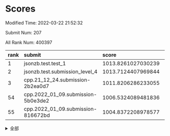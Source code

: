 # Scores

Modified Time: 2022-03-22 21:52:32

Submit Num: 207

All Rank Num: 400397

| rank |               submit               |       score        |       sigma        | pk_num |
| :--- | :--------------------------------- | :----------------- | :----------------- | :----- |
| 1    | jsonzb.test.test_1                 | 1013.8261027030239 | 0.8231817724617405 | 7726   |
| 2    | jsonzb.test.submission_level_4     | 1013.7124407969844 | 0.8219921923347765 | 7736   |
| 3    | cpp.21_12_24.submission-2b2ea0d7   | 1011.8206286233055 | 0.7870669609280904 | 7740   |
| 54   | cpp.2022_01_09.submission-5b0e3de2 | 1006.5324089481836 | 0.7262565703346409 | 7735   |
| 55   | cpp.2022_01_09.submission-816672bd | 1004.8372208978577 | 0.7264765531740353 | 7738   |


<details>
<summary>全部</summary>

| rank |                 submit                 |       score        |       sigma        | pk_num |
| :--- | :------------------------------------- | :----------------- | :----------------- | :----- |
| 1    | jsonzb.test.test_1                     | 1013.8261027030239 | 0.8231817724617405 | 7726   |
| 2    | jsonzb.test.submission_level_4         | 1013.7124407969844 | 0.8219921923347765 | 7736   |
| 3    | cpp.21_12_24.submission-2b2ea0d7       | 1011.8206286233055 | 0.7870669609280904 | 7740   |
| 4    | gobigger.level_3.submission_level_3_39 | 1011.7555851569502 | 0.7693656906227712 | 7734   |
| 5    | gobigger.level_3.submission_level_3_24 | 1011.7166281789475 | 0.7667735384273321 | 7738   |
| 6    | gobigger.level_3.submission_level_3_33 | 1011.3512630561999 | 0.7758217807577535 | 7736   |
| 7    | gobigger.level_3.submission_level_3_30 | 1011.105295142746  | 0.7712854116034805 | 7741   |
| 8    | gobigger.level_3.submission_level_3_40 | 1011.082147099246  | 0.7867476031585475 | 7730   |
| 9    | gobigger.level_3.submission_level_3_3  | 1011.0439759217398 | 0.7628549840125793 | 7739   |
| 10   | gobigger.level_3.submission_level_3_43 | 1011.011455135976  | 0.7625046582603228 | 7737   |
| 11   | gobigger.level_3.submission_level_3_29 | 1011.0114449322987 | 0.7541154743008279 | 7739   |
| 12   | gobigger.level_3.submission_level_3_44 | 1010.7447287505541 | 0.7585227631487831 | 7740   |
| 13   | gobigger.level_3.submission_level_3_37 | 1010.5874563395124 | 0.751280147619049  | 7735   |
| 14   | gobigger.level_3.submission_level_3_47 | 1010.539873812738  | 0.7645895758636388 | 7740   |
| 15   | gobigger.level_3.submission_level_3_26 | 1010.4818898610495 | 0.7614023818284064 | 7734   |
| 16   | gobigger.level_3.submission_level_3_5  | 1010.4403617593517 | 0.7477022482638694 | 7740   |
| 17   | gobigger.level_3.submission_level_3_36 | 1010.3953546252302 | 0.7520977324865211 | 7739   |
| 18   | gobigger.level_3.submission_level_3_10 | 1010.3687033576099 | 0.7600241698896231 | 7739   |
| 19   | gobigger.level_3.submission_level_3_18 | 1010.3499452757723 | 0.7482984491734823 | 7741   |
| 20   | gobigger.level_3.submission_level_3_17 | 1010.2531861585876 | 0.7507313641554404 | 7737   |
| 21   | gobigger.level_3.submission_level_3_25 | 1010.2186781474692 | 0.758986576266244  | 7737   |
| 22   | gobigger.level_3.submission_level_3_48 | 1010.1591521574481 | 0.738445887375521  | 7737   |
| 23   | gobigger.level_3.submission_level_3_31 | 1010.1107911249052 | 0.7508654348322619 | 7737   |
| 24   | gobigger.level_3.submission_level_3_41 | 1010.0897909689613 | 0.7687365149316252 | 7739   |
| 25   | gobigger.level_3.submission_level_3_0  | 1010.0583344519086 | 0.7594882789210264 | 7738   |
| 26   | gobigger.level_3.submission_level_3_27 | 1010.0040056650006 | 0.7496027497844497 | 7742   |
| 27   | gobigger.level_3.submission_level_3_11 | 1009.9929808481102 | 0.7730631459155034 | 7738   |
| 28   | gobigger.level_3.submission_level_3_34 | 1009.96644989492   | 0.7501255751006187 | 7734   |
| 29   | gobigger.level_3.submission_level_3_14 | 1009.8830505514284 | 0.7621021996881665 | 7735   |
| 30   | gobigger.level_3.submission_level_3_49 | 1009.8468809069516 | 0.7396602826164791 | 7736   |
| 31   | gobigger.level_3.submission_level_3_35 | 1009.8363975271499 | 0.7363754165098161 | 7741   |
| 32   | gobigger.level_3.submission_level_3_15 | 1009.8269038535137 | 0.7644810867952564 | 7737   |
| 33   | gobigger.level_3.submission_level_3_22 | 1009.6902345428246 | 0.7645217011929459 | 7740   |
| 34   | gobigger.level_3.submission_level_3_19 | 1009.6580657584494 | 0.7519527594111404 | 7739   |
| 35   | gobigger.level_3.submission_level_3_6  | 1009.6066958908776 | 0.7646588023302099 | 7738   |
| 36   | gobigger.level_3.submission_level_3_4  | 1009.4829167048263 | 0.7283324574103658 | 7733   |
| 37   | gobigger.level_3.submission_level_3_9  | 1009.4381541466523 | 0.7456165238800648 | 7737   |
| 38   | gobigger.level_3.submission_level_3_20 | 1009.4231260476186 | 0.7468767288513591 | 7738   |
| 39   | gobigger.level_3.submission_level_3_21 | 1009.32085938323   | 0.7509541970478603 | 7738   |
| 40   | gobigger.level_3.submission_level_3_13 | 1009.3113661084957 | 0.7392186318348126 | 7733   |
| 41   | gobigger.level_3.submission_level_3_16 | 1009.279153999939  | 0.7503189487785332 | 7740   |
| 42   | gobigger.level_3.submission_level_3_42 | 1009.2542455461191 | 0.7610718329269017 | 7736   |
| 43   | gobigger.level_3.submission_level_3_12 | 1009.2473898991458 | 0.7575499404228968 | 7739   |
| 44   | gobigger.level_3.submission_level_3_23 | 1009.2374587445905 | 0.7475421899460719 | 7737   |
| 45   | gobigger.level_3.submission_level_3_46 | 1009.1652522428456 | 0.7340933852549709 | 7741   |
| 46   | gobigger.level_3.submission_level_3_2  | 1009.1099917489436 | 0.7680295421982868 | 7733   |
| 47   | gobigger.level_3.submission_level_3_7  | 1009.1054522777982 | 0.7587930375525885 | 7740   |
| 48   | gobigger.level_3.submission_level_3_1  | 1009.0874546628621 | 0.7779617125769644 | 7731   |
| 49   | gobigger.level_3.submission_level_3_32 | 1008.7545094718035 | 0.7635438296386101 | 7740   |
| 50   | gobigger.level_3.submission_level_3_38 | 1008.7026403085812 | 0.7391578418751488 | 7740   |
| 51   | gobigger.level_3.submission_level_3_45 | 1008.6788126334118 | 0.7369378946849364 | 7741   |
| 52   | gobigger.level_3.submission_level_3_28 | 1008.5347790998989 | 0.7555280110519821 | 7732   |
| 53   | gobigger.level_3.submission_level_3_8  | 1008.228418217696  | 0.7405497002100371 | 7732   |
| 54   | cpp.2022_01_09.submission-5b0e3de2     | 1006.5324089481836 | 0.7262565703346409 | 7735   |
| 55   | cpp.2022_01_09.submission-816672bd     | 1004.8372208978577 | 0.7264765531740353 | 7738   |
| 56   | gobigger.level_1.submission_level_1_12 | 1004.8349118423039 | 0.7169036894721756 | 7736   |
| 57   | gobigger.level_1.submission_level_1_8  | 1004.5899643239411 | 0.7083663468957874 | 7741   |
| 58   | gobigger.level_1.submission_level_1_9  | 1004.5294950660647 | 0.7136170941531866 | 7738   |
| 59   | gobigger.level_1.submission_level_1_19 | 1004.5114592421788 | 0.7081773804397564 | 7739   |
| 60   | gobigger.level_1.submission_level_1_33 | 1004.2433767850357 | 0.7179329469960046 | 7744   |
| 61   | gobigger.level_1.submission_level_1_16 | 1004.1584127753727 | 0.7288739084670417 | 7737   |
| 62   | gobigger.level_1.submission_level_1_36 | 1004.120844680737  | 0.7013962977473731 | 7736   |
| 63   | gobigger.level_1.submission_level_1_28 | 1004.0625518034168 | 0.7122481591997498 | 7732   |
| 64   | gobigger.level_1.submission_level_1_15 | 1003.9644614025464 | 0.7133396377950096 | 7740   |
| 65   | gobigger.level_1.submission_level_1_29 | 1003.9364070679848 | 0.708654537371981  | 7744   |
| 66   | gobigger.level_1.submission_level_1_27 | 1003.7532209277124 | 0.7281527368686299 | 7737   |
| 67   | gobigger.level_1.submission_level_1_26 | 1003.7494919641141 | 0.7277555754279825 | 7741   |
| 68   | gobigger.level_1.submission_level_1_7  | 1003.6387492184344 | 0.7317611401382832 | 7734   |
| 69   | gobigger.level_1.submission_level_1_11 | 1003.6271160655319 | 0.7239226838239604 | 7732   |
| 70   | gobigger.level_1.submission_level_1_41 | 1003.6220850212316 | 0.7052775484156922 | 7734   |
| 71   | gobigger.level_1.submission_level_1_42 | 1003.611199713999  | 0.7138817263659197 | 7737   |
| 72   | gobigger.level_1.submission_level_1_13 | 1003.6047683377291 | 0.7224716730760901 | 7741   |
| 73   | gobigger.level_1.submission_level_1_24 | 1003.5968195141039 | 0.7164990855101585 | 7738   |
| 74   | gobigger.level_1.submission_level_1_21 | 1003.5774206861925 | 0.7225056420143823 | 7734   |
| 75   | gobigger.level_1.submission_level_1_17 | 1003.5762813163699 | 0.7266773674395928 | 7738   |
| 76   | gobigger.level_1.submission_level_1_1  | 1003.5601356025395 | 0.7069546278580424 | 7734   |
| 77   | gobigger.level_1.submission_level_1_6  | 1003.5438484326096 | 0.7086003388689929 | 7740   |
| 78   | gobigger.level_1.submission_level_1_22 | 1003.4653166003299 | 0.7311154370786896 | 7732   |
| 79   | gobigger.level_1.submission_level_1_30 | 1003.4229565576594 | 0.7167116516283205 | 7727   |
| 80   | gobigger.level_1.submission_level_1_25 | 1003.383513965354  | 0.7207335884243664 | 7734   |
| 81   | gobigger.level_1.submission_level_1_35 | 1003.3511252632071 | 0.7176400236366299 | 7740   |
| 82   | gobigger.level_1.submission_level_1_46 | 1003.2732427655027 | 0.7148693277375865 | 7737   |
| 83   | gobigger.level_1.submission_level_1_37 | 1003.2622454727363 | 0.7108843150199737 | 7744   |
| 84   | gobigger.level_1.submission_level_1_49 | 1003.2571658640558 | 0.706850645124419  | 7734   |
| 85   | gobigger.level_1.submission_level_1_14 | 1003.2430563039618 | 0.7099932109214687 | 7738   |
| 86   | gobigger.level_1.submission_level_1_38 | 1003.2371863737241 | 0.7157566734539638 | 7739   |
| 87   | gobigger.level_1.submission_level_1_43 | 1003.1799142978227 | 0.7262244895552405 | 7741   |
| 88   | gobigger.level_1.submission_level_1_44 | 1003.1250790790642 | 0.7275005571338129 | 7735   |
| 89   | gobigger.level_1.submission_level_1_5  | 1003.0976191881188 | 0.7141395868328756 | 7741   |
| 90   | gobigger.level_1.submission_level_1_20 | 1003.0213753416123 | 0.7295657035620065 | 7736   |
| 91   | gobigger.level_1.submission_level_1_39 | 1003.0124167739274 | 0.7173265009493954 | 7741   |
| 92   | gobigger.level_1.submission_level_1_48 | 1002.9633517357338 | 0.7187637751565266 | 7740   |
| 93   | gobigger.level_1.submission_level_1_23 | 1002.8882439390375 | 0.7192695586893186 | 7736   |
| 94   | gobigger.level_1.submission_level_1_32 | 1002.8874087967649 | 0.7084384531114424 | 7741   |
| 95   | gobigger.level_1.submission_level_1_3  | 1002.8822409269209 | 0.7208201887798359 | 7733   |
| 96   | gobigger.level_1.submission_level_1_40 | 1002.7357438871067 | 0.7118771724927849 | 7732   |
| 97   | gobigger.level_1.submission_level_1_0  | 1002.6074518061411 | 0.7121556798764086 | 7735   |
| 98   | gobigger.level_1.submission_level_1_47 | 1002.5843561948406 | 0.7257416338054483 | 7737   |
| 99   | gobigger.level_1.submission_level_1_4  | 1002.4581681873152 | 0.7219607999385438 | 7744   |
| 100  | gobigger.level_1.submission_level_1_2  | 1002.4386992537527 | 0.7172883660648622 | 7735   |
| 101  | gobigger.level_1.submission_level_1_31 | 1002.3909622772273 | 0.727511947059228  | 7733   |
| 102  | gobigger.level_1.submission_level_1_10 | 1002.3013032449725 | 0.7135180100598459 | 7730   |
| 103  | gobigger.level_1.submission_level_1_45 | 1001.8578182035541 | 0.7071583968583399 | 7738   |
| 104  | gobigger.level_1.submission_level_1_18 | 1001.7395585843237 | 0.7126455681625616 | 7740   |
| 105  | gobigger.level_1.submission_level_1_34 | 1001.6504033143634 | 0.7176240444086549 | 7735   |
| 106  | gobigger.random.submission_random_47   | 997.4457815218774  | 0.7210580436801001 | 7735   |
| 107  | gobigger.random.submission_random_45   | 997.2639856867487  | 0.718356709187784  | 7742   |
| 108  | gobigger.random.submission_random_19   | 997.2437876405506  | 0.7030611086654829 | 7734   |
| 109  | gobigger.random.submission_random_28   | 997.2260011018336  | 0.7090533354313454 | 7741   |
| 110  | gobigger.random.submission_random_2    | 997.1482146185763  | 0.7060251986934454 | 7738   |
| 111  | gobigger.random.submission_random_49   | 997.0280097884489  | 0.7087705703509638 | 7740   |
| 112  | gobigger.random.submission_random_43   | 996.8949163851009  | 0.7060355551033526 | 7730   |
| 113  | gobigger.random.submission_random_10   | 996.8232302701379  | 0.7106317815439225 | 7735   |
| 114  | gobigger.random.submission_random_6    | 996.6597281692781  | 0.7091266187826093 | 7739   |
| 115  | gobigger.random.submission_random_31   | 996.586737218654   | 0.6981724839780015 | 7738   |
| 116  | gobigger.random.submission_random_8    | 996.5763361283889  | 0.7080414992976221 | 7737   |
| 117  | gobigger.random.submission_random_44   | 996.552839206683   | 0.7050541809922528 | 7737   |
| 118  | gobigger.random.submission_random_27   | 996.5472878512725  | 0.7062312030760618 | 7741   |
| 119  | gobigger.random.submission_random_48   | 996.5449645242936  | 0.722200677671496  | 7735   |
| 120  | gobigger.random.submission_random_20   | 996.4795640954729  | 0.703620990383287  | 7737   |
| 121  | gobigger.random.submission_random_9    | 996.3829423568332  | 0.7019695453049604 | 7737   |
| 122  | gobigger.random.submission_random_40   | 996.3650690461826  | 0.7256895181482234 | 7738   |
| 123  | gobigger.random.submission_random_26   | 996.363798020049   | 0.7158688613416211 | 7737   |
| 124  | gobigger.random.submission_random_17   | 996.297740242831   | 0.7180870979588911 | 7737   |
| 125  | gobigger.random.submission_random_16   | 996.2109115127802  | 0.7174721811294578 | 7740   |
| 126  | gobigger.random.submission_random_1    | 996.2007580636723  | 0.7021051212583724 | 7736   |
| 127  | gobigger.random.submission_random_22   | 996.1875588896885  | 0.7125478920277564 | 7736   |
| 128  | gobigger.random.submission_random_41   | 996.1662587261044  | 0.7103906680517301 | 7730   |
| 129  | gobigger.random.submission_random_14   | 996.0702505805624  | 0.7172626889587695 | 7735   |
| 130  | gobigger.random.submission_random_21   | 996.0186648917851  | 0.7073491296221833 | 7736   |
| 131  | gobigger.random.submission_random_15   | 996.0148218512549  | 0.7304080768033709 | 7739   |
| 132  | gobigger.random.submission_random_32   | 996.013633074576   | 0.7002917417089273 | 7732   |
| 133  | gobigger.random.submission_random_42   | 995.844851520205   | 0.7109892184545833 | 7734   |
| 134  | gobigger.random.submission_random_38   | 995.8237060001156  | 0.6986926804819525 | 7736   |
| 135  | gobigger.random.submission_random_12   | 995.7863089725265  | 0.7147754544992746 | 7738   |
| 136  | gobigger.random.submission_random_29   | 995.7328041616249  | 0.7108681358722064 | 7737   |
| 137  | gobigger.random.submission_random_25   | 995.7278039546147  | 0.7121485419550864 | 7737   |
| 138  | gobigger.random.submission_random_13   | 995.7192649822761  | 0.7063614683695362 | 7737   |
| 139  | gobigger.random.submission_random_7    | 995.6104013283139  | 0.7314621958024965 | 7738   |
| 140  | gobigger.random.submission_random_46   | 995.6047310111029  | 0.7145961507752856 | 7737   |
| 141  | gobigger.random.submission_random_5    | 995.6010666817408  | 0.7211092967410306 | 7738   |
| 142  | gobigger.random.submission_random_4    | 995.5539241173358  | 0.7292085428083448 | 7740   |
| 143  | gobigger.random.submission_random_39   | 995.5452951055032  | 0.7303809823347005 | 7738   |
| 144  | gobigger.random.submission_random_30   | 995.5065892994812  | 0.7091106891779522 | 7737   |
| 145  | gobigger.random.submission_random_3    | 995.5040301402438  | 0.7161976158368544 | 7740   |
| 146  | gobigger.random.submission_random_36   | 995.4827331905236  | 0.7061975631813208 | 7735   |
| 147  | gobigger.random.submission_random_18   | 995.455949445318   | 0.7203025621911892 | 7737   |
| 148  | gobigger.random.submission_random_0    | 995.4292952050993  | 0.7143705091943574 | 7736   |
| 149  | gobigger.random.submission_random_34   | 995.3046944962484  | 0.7274380026623984 | 7742   |
| 150  | gobigger.random.submission_random_35   | 995.2710704701547  | 0.7046332919574    | 7735   |
| 151  | gobigger.random.submission_random_11   | 995.2396724332866  | 0.7109698056677886 | 7739   |
| 152  | gobigger.random.submission_random_33   | 994.9293636320855  | 0.7021216848588813 | 7736   |
| 153  | gobigger.random.submission_random_37   | 994.927276760162   | 0.7141055544347998 | 7741   |
| 154  | gobigger.random.submission_random_24   | 994.6897144191944  | 0.7271342286363924 | 7741   |
| 155  | gobigger.random.submission_random_23   | 994.6627052547245  | 0.7178548553120854 | 7742   |
| 156  | gobigger.level_2.submission_level_2_3  | 993.7031734712032  | 0.7260026093419368 | 7733   |
| 157  | gobigger.level_2.submission_level_2_19 | 993.6433249435548  | 0.7288071518628803 | 7734   |
| 158  | gobigger.level_2.submission_level_2_15 | 993.5325537453598  | 0.7519428578140798 | 7737   |
| 159  | gobigger.level_2.submission_level_2_30 | 993.3768613442971  | 0.7467360109533889 | 7733   |
| 160  | gobigger.level_2.submission_level_2_21 | 993.3369192158457  | 0.7299966303569798 | 7742   |
| 161  | gobigger.level_2.submission_level_2_13 | 993.2213494954946  | 0.7410278080059441 | 7740   |
| 162  | gobigger.level_2.submission_level_2_41 | 993.0228953564709  | 0.7325087651666592 | 7737   |
| 163  | gobigger.level_2.submission_level_2_37 | 992.9547232021108  | 0.7455937160896597 | 7736   |
| 164  | gobigger.level_2.submission_level_2_38 | 992.9185821099531  | 0.7294116177882664 | 7739   |
| 165  | gobigger.level_2.submission_level_2_33 | 992.91060930831    | 0.7480829659634226 | 7740   |
| 166  | gobigger.level_2.submission_level_2_7  | 992.813777503866   | 0.7359430172346213 | 7736   |
| 167  | gobigger.level_2.submission_level_2_48 | 992.7914678439902  | 0.7203583608013965 | 7739   |
| 168  | gobigger.level_2.submission_level_2_39 | 992.7744666488571  | 0.7542049685939868 | 7736   |
| 169  | gobigger.level_2.submission_level_2_36 | 992.6366799471774  | 0.7314863013803143 | 7733   |
| 170  | gobigger.level_2.submission_level_2_44 | 992.618271863387   | 0.7538653192426972 | 7736   |
| 171  | gobigger.level_2.submission_level_2_2  | 992.5869662350144  | 0.7678197287049481 | 7732   |
| 172  | gobigger.level_2.submission_level_2_49 | 992.5206033128485  | 0.7483728284787354 | 7740   |
| 173  | gobigger.level_2.submission_level_2_16 | 992.441493028778   | 0.7462287733323402 | 7737   |
| 174  | gobigger.level_2.submission_level_2_0  | 992.3399458379338  | 0.7342751272481177 | 7737   |
| 175  | gobigger.level_2.submission_level_2_32 | 992.3311740692518  | 0.7454412228024075 | 7735   |
| 176  | gobigger.level_2.submission_level_2_35 | 992.3185876498522  | 0.746517473975786  | 7733   |
| 177  | gobigger.level_2.submission_level_2_10 | 992.2975928089559  | 0.7671583993325313 | 7741   |
| 178  | gobigger.level_2.submission_level_2_8  | 992.1903110413696  | 0.761917842388121  | 7739   |
| 179  | gobigger.level_2.submission_level_2_47 | 992.1881392634596  | 0.7373314017878669 | 7737   |
| 180  | gobigger.level_2.submission_level_2_24 | 992.1822142604773  | 0.7420401764913058 | 7741   |
| 181  | gobigger.level_2.submission_level_2_45 | 992.117386734752   | 0.7457959635736967 | 7737   |
| 182  | gobigger.level_2.submission_level_2_31 | 991.9352294691096  | 0.7477407010933618 | 7739   |
| 183  | gobigger.level_2.submission_level_2_26 | 991.8672800990424  | 0.7342690351687993 | 7739   |
| 184  | gobigger.level_2.submission_level_2_12 | 991.8608423505054  | 0.7496266331717234 | 7741   |
| 185  | gobigger.level_2.submission_level_2_18 | 991.851303767317   | 0.7531059769616004 | 7742   |
| 186  | gobigger.level_2.submission_level_2_4  | 991.8259904462983  | 0.7454033130691654 | 7728   |
| 187  | gobigger.level_2.submission_level_2_14 | 991.6583313690719  | 0.7686391304336915 | 7737   |
| 188  | gobigger.level_2.submission_level_2_5  | 991.6557912399271  | 0.747295299392987  | 7738   |
| 189  | gobigger.level_2.submission_level_2_1  | 991.64711873156    | 0.7426726884408773 | 7733   |
| 190  | gobigger.level_2.submission_level_2_20 | 991.5530882890371  | 0.7469895430606519 | 7734   |
| 191  | gobigger.level_2.submission_level_2_25 | 991.5205824340516  | 0.7584590088031966 | 7739   |
| 192  | gobigger.level_2.submission_level_2_42 | 991.5165827829246  | 0.7476569248162652 | 7737   |
| 193  | gobigger.level_2.submission_level_2_40 | 991.5147942511654  | 0.7497304664024796 | 7738   |
| 194  | gobigger.level_2.submission_level_2_17 | 991.3217294653324  | 0.7534865477755454 | 7742   |
| 195  | gobigger.level_2.submission_level_2_34 | 991.2527949204865  | 0.7415010540284903 | 7739   |
| 196  | gobigger.level_2.submission_level_2_29 | 991.2461716399902  | 0.7576147545822709 | 7741   |
| 197  | gobigger.level_2.submission_level_2_43 | 991.1050436654417  | 0.7540085718973789 | 7732   |
| 198  | gobigger.level_2.submission_level_2_9  | 990.7218181943783  | 0.743431914583562  | 7738   |
| 199  | gobigger.level_2.submission_level_2_23 | 990.7193277220586  | 0.7806330543492361 | 7734   |
| 200  | gobigger.level_2.submission_level_2_11 | 990.7063973376797  | 0.7554265702634798 | 7734   |
| 201  | gobigger.level_2.submission_level_2_22 | 990.6814589045578  | 0.7730887699235688 | 7732   |
| 202  | gobigger.level_2.submission_level_2_27 | 990.5883910315185  | 0.7717217996922137 | 7737   |
| 203  | gobigger.level_2.submission_level_2_46 | 990.5404432198399  | 0.7687591028269232 | 7739   |
| 204  | gobigger.level_2.submission_level_2_6  | 990.2597604056131  | 0.7429765701223761 | 7738   |
| 205  | gobigger.level_2.submission_level_2_28 | 989.1958748117897  | 0.7767144981968428 | 7740   |
| 206  | gobigger.none.submission_none_0        | 979.6665062244988  | 1.2376895565080548 | 7740   |
| 207  | gobigger.none.submission_none_1        | 976.3032079690391  | 1.4748522675123956 | 7739   |

</details>